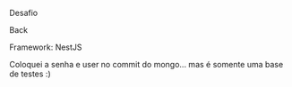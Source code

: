 Desafio

Back

Framework:
NestJS

Coloquei a senha e user no commit do mongo... mas é somente uma base de testes :)
